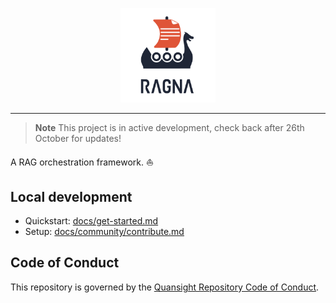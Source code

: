 <p align="center">
    <img src="docs/assets/brand/logo-lockup-vertical/logo-lockup-vertical.png" width=30%>
</p>

<hr>

> **Note** This project is in active development, check back after 26th October for
> updates!

A RAG orchestration framework. ⛵️

## Local development

- Quickstart: [docs/get-started.md](docs/get-started.md#minimal-example)
- Setup: [docs/community/contribute.md](docs/community/contribute.md)

## Code of Conduct

This repository is governed by the
[Quansight Repository Code of Conduct](https://github.com/Quansight/.github/blob/master/CODE_OF_CONDUCT.md).
